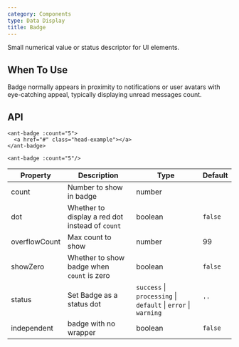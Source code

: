 ```yaml
---
category: Components
type: Data Display
title: Badge
---
```


Small numerical value or status descriptor for UI elements.

## When To Use

Badge normally appears in proximity to notifications or user avatars with eye-catching appeal, typically displaying unread messages count.

## API

```
<ant-badge :count="5">
  <a href="#" class="head-example"></a>
</ant-badge>
```

```
<ant-badge :count="5"/>
```

| Property | Description | Type | Default |
| -------- | ----------- | ---- | ------- |
| count | Number to show in badge | number |  |
| dot | Whether to display a red dot instead of `count` | boolean | `false` |
| overflowCount | Max count to show | number | 99 |
| showZero | Whether to show badge when `count` is zero | boolean | `false` |
| status | Set Badge as a status dot | `success` \| `processing` \| `default` \| `error` \| `warning` | `''` |
| independent | badge with no wrapper | boolean | `false` |
